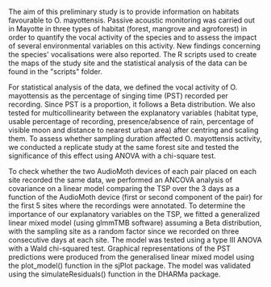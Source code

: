 The aim of this preliminary study is to provide information on habitats favourable to O. mayottensis. Passive acoustic monitoring was carried out in Mayotte in three types of habitat (forest, mangrove and agroforest) in order to quantify the vocal activity of the species and to assess the impact of several environmental variables on this activity. New findings concerning the species' vocalisations were also reported. The R scripts used to create the maps of the study site and the statistical analysis of the data can be found in the "scripts" folder.

For statistical analysis of the data, we defined the vocal activity of O. mayottensis as the percentage of singing time (PST) recorded per recording. Since PST is a proportion, it follows a Beta distribution. We also tested for multicollinearity between the explanatory variables (habitat type, usable percentage of recording, presence/absence of rain, percentage of visible moon and distance to nearest urban area) after centring and scaling them. To assess whether sampling duration affected O. mayottensis activity, we conducted a replicate study at the same forest site and tested the significance of this effect using ANOVA with a chi-square test.

To check whether the two AudioMoth devices of each pair placed on each site recorded the same data, we performed an ANCOVA analysis of covariance on a linear model comparing the TSP over the 3 days as a function of the AudioMoth device (first or second component of the pair) for the first 5 sites where the recordings were annotated. To determine the importance of our explanatory variables on the TSP, we fitted a generalized linear mixed model (using glmmTMB software) assuming a Beta distribution, with the sampling site as a random factor since we recorded on three consecutive days at each site. The model was tested using a type III ANOVA with a Wald chi-squared test. Graphical representations of the PST predictions were produced from the generalised linear mixed model using the plot_model() function in the sjPlot package. The model was validated using the simulateResiduals() function in the DHARMa package.



